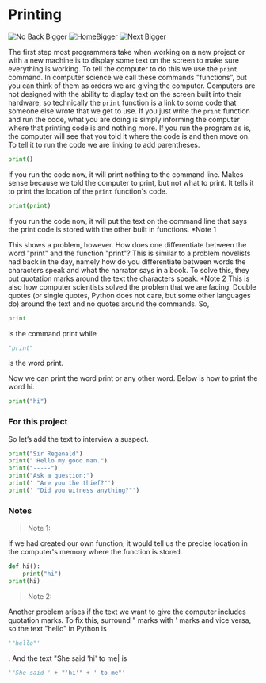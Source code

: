 # Printing

![No Back Bigger](https://github.com/user-attachments/assets/aac69ac7-5631-410b-9ee0-f9dcbc5fc3f8)
[![HomeBigger](https://github.com/user-attachments/assets/b42006e9-6c11-4edb-b654-e12677356839)](https://github.com/JarodSGilliam/LibraryLearning)
[![Next Bigger](https://github.com/user-attachments/assets/a2105628-e7f9-4d67-93a3-36acbb2fccae)](https://github.com/JarodSGilliam/LibraryLearning/blob/main/Part%201/2.%20User%20Input.md)


The first step most programmers take when working on a new project or with a new machine is to display some text on the screen to make sure everything is working. To tell the computer to do this we use the ```print``` command. In computer science we call these commands "functions”, but you can think of them as orders we are giving the computer. Computers are not designed with the ability to display text on the screen built into their hardware, so technically the ```print``` function is a link to some code that someone else wrote that we get to use. If you just write the ```print``` function and run the code, what you are doing is simply informing the computer where that printing code is and nothing more. If you run the program as is, the computer will see that you told it where the code is and then move on. To tell it to run the code we are linking to add parentheses.
```python
print()
```
If you run the code now, it will print nothing to the command line. Makes sense because we told the computer to print, but not what to print. It tells it to print the location of the ```print``` function's code.
```python
print(print)
```
If you run the code now, it will put the text on the command line that says the print code is stored with the other built in functions. *Note 1

This shows a problem, however. How does one differentiate between the word "print" and the function "print"? This is similar to a problem novelists had back in the day, namely how do you differentiate between words the characters speak and what the narrator says in a book. To solve this, they put quotation marks around the text the characters speak. *Note 2 This is also how computer scientists solved the problem that we are facing. Double quotes (or single quotes, Python does not care, but some other languages do) around the text and no quotes around the commands. So,
```python
print
```
is the command print while
```python
"print"
```
is the word print.


Now we can print the word print or any other word. Below is how to print the word hi.
```python
print("hi")
```

### For this project

So let’s add the text to interview a suspect.

```python
print("Sir Regenald")
print(" Hello my good man.")
print("-----")
print("Ask a question:")
print(' "Are you the thief?"')
print(' "Did you witness anything?"')
```

### Notes

> Note 1:

If we had created our own function, it would tell us the precise location in the computer's memory where the function is stored.
```python
def hi():
    print("hi")
print(hi)
```

> Note 2:

Another problem arises if the text we want to give the computer includes quotation marks. To fix this, surround " marks with ' marks and vice versa, so the text
"hello"
in Python is
```python
'"hello"'
```
. And the text
"She said 'hi' to me|
is
```python
'"She said ' + "'hi'" + ' to me"'
```
